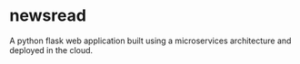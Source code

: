 # newsread
A python flask web application built using a microservices architecture and deployed in the cloud.
